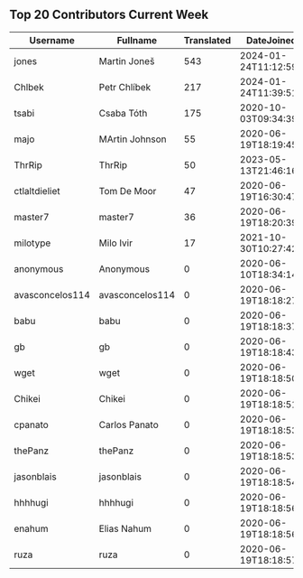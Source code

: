 ## Top 20 Contributors Current Week ##
|Username|Fullname|Translated|DateJoined|Language|
|--------|--------|----------|----------|-------|
|jones|Martin Joneš|543|2024-01-24T11:12:59.|cs|
|Chlbek|Petr Chlíbek|217|2024-01-24T11:39:51.|cs|
|tsabi|Csaba Tóth|175|2020-10-03T09:34:39.|hu|
|majo|MArtin Johnson|55|2020-06-19T18:19:45Z|sv|
|ThrRip|ThrRip|50|2023-05-13T21:46:16.|zh_Hans|
|ctlaltdieliet|Tom De Moor|47|2020-06-19T16:30:47Z|nl|
|master7|master7|36|2020-06-19T18:20:39.|pl|
|milotype|Milo Ivir|17|2021-10-30T10:27:42.|hr|
|anonymous|Anonymous|0|2020-06-10T18:34:14.||
|avasconcelos114|avasconcelos114|0|2020-06-19T18:18:27Z||
|babu|babu|0|2020-06-19T18:18:37.||
|gb|gb|0|2020-06-19T18:18:43.||
|wget|wget|0|2020-06-19T18:18:50Z||
|Chikei|Chikei|0|2020-06-19T18:18:51Z||
|cpanato|Carlos Panato|0|2020-06-19T18:18:53Z||
|thePanz|thePanz|0|2020-06-19T18:18:53Z||
|jasonblais|jasonblais|0|2020-06-19T18:18:54Z||
|hhhhugi|hhhhugi|0|2020-06-19T18:18:56.||
|enahum|Elias  Nahum|0|2020-06-19T18:18:56Z|es|
|ruza|ruza|0|2020-06-19T18:18:57.||
